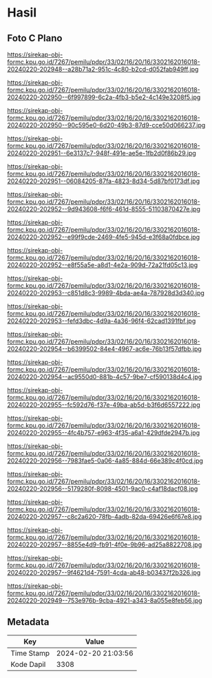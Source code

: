 # Hasil

## Foto C Plano

https://sirekap-obj-formc.kpu.go.id/7267/pemilu/pdpr/33/02/16/20/16/3302162016018-20240220-202948--a28b71a2-951c-4c80-b2cd-d052fab949ff.jpg

https://sirekap-obj-formc.kpu.go.id/7267/pemilu/pdpr/33/02/16/20/16/3302162016018-20240220-202950--6f997899-6c2a-4fb3-b5e2-4c149e3208f5.jpg

https://sirekap-obj-formc.kpu.go.id/7267/pemilu/pdpr/33/02/16/20/16/3302162016018-20240220-202950--90c595e0-6d20-49b3-87d9-cce50d066237.jpg

https://sirekap-obj-formc.kpu.go.id/7267/pemilu/pdpr/33/02/16/20/16/3302162016018-20240220-202951--6e3137c7-948f-491e-ae5e-1fb2d0f86b29.jpg

https://sirekap-obj-formc.kpu.go.id/7267/pemilu/pdpr/33/02/16/20/16/3302162016018-20240220-202951--06084205-87fa-4823-8d34-5d87bf0173df.jpg

https://sirekap-obj-formc.kpu.go.id/7267/pemilu/pdpr/33/02/16/20/16/3302162016018-20240220-202952--9d943608-f6f6-461d-8555-51103870427e.jpg

https://sirekap-obj-formc.kpu.go.id/7267/pemilu/pdpr/33/02/16/20/16/3302162016018-20240220-202952--e99f9cde-2469-4fe5-945d-e3f68a0fdbce.jpg

https://sirekap-obj-formc.kpu.go.id/7267/pemilu/pdpr/33/02/16/20/16/3302162016018-20240220-202952--e8f55a5e-a8d1-4e2a-909d-72a21fd05c13.jpg

https://sirekap-obj-formc.kpu.go.id/7267/pemilu/pdpr/33/02/16/20/16/3302162016018-20240220-202953--c851d8c3-9989-4bda-ae4a-787928d3d340.jpg

https://sirekap-obj-formc.kpu.go.id/7267/pemilu/pdpr/33/02/16/20/16/3302162016018-20240220-202953--fefd3dbc-4d9a-4a36-96f4-62cad1391fbf.jpg

https://sirekap-obj-formc.kpu.go.id/7267/pemilu/pdpr/33/02/16/20/16/3302162016018-20240220-202954--b6399502-84e4-4967-ac6e-76b13f57dfbb.jpg

https://sirekap-obj-formc.kpu.go.id/7267/pemilu/pdpr/33/02/16/20/16/3302162016018-20240220-202954--ac9550d0-881b-4c57-9be7-cf590138d4c4.jpg

https://sirekap-obj-formc.kpu.go.id/7267/pemilu/pdpr/33/02/16/20/16/3302162016018-20240220-202955--fc592d76-f37e-49ba-ab5d-b3f6d6557222.jpg

https://sirekap-obj-formc.kpu.go.id/7267/pemilu/pdpr/33/02/16/20/16/3302162016018-20240220-202955--4fc4b757-e963-4f35-a6a1-429dfde2947b.jpg

https://sirekap-obj-formc.kpu.go.id/7267/pemilu/pdpr/33/02/16/20/16/3302162016018-20240220-202956--7983fae5-0a06-4a85-884d-66e389c4f0cd.jpg

https://sirekap-obj-formc.kpu.go.id/7267/pemilu/pdpr/33/02/16/20/16/3302162016018-20240220-202956--5179280f-8098-4501-9ac0-c4af18dacf08.jpg

https://sirekap-obj-formc.kpu.go.id/7267/pemilu/pdpr/33/02/16/20/16/3302162016018-20240220-202957--c8c2a620-78fb-4adb-82da-69426e6f67e8.jpg

https://sirekap-obj-formc.kpu.go.id/7267/pemilu/pdpr/33/02/16/20/16/3302162016018-20240220-202957--8855e4d9-fb91-4f0e-9b96-ad25a8822708.jpg

https://sirekap-obj-formc.kpu.go.id/7267/pemilu/pdpr/33/02/16/20/16/3302162016018-20240220-202957--9f4621d4-7591-4cda-ab48-b03437f2b326.jpg

https://sirekap-obj-formc.kpu.go.id/7267/pemilu/pdpr/33/02/16/20/16/3302162016018-20240220-202949--753e976b-9cba-4921-a343-8a055e8feb56.jpg


## Metadata

| Key        | Value               |
| ---------- | ------------------- |
| Time Stamp | 2024-02-20 21:03:56 |
| Kode Dapil | 3308                |



